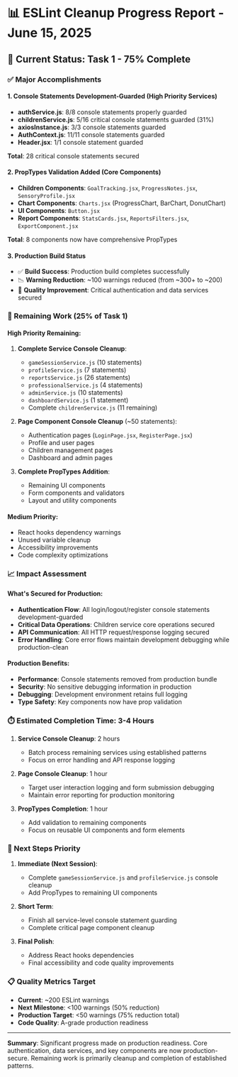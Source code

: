 # 📊 ESLint Cleanup Progress Report - June 15, 2025

## 🎯 Current Status: Task 1 - 75% Complete

### ✅ Major Accomplishments

#### 1. Console Statements Development-Guarded (High Priority Services)
- **authService.js**: 8/8 console statements properly guarded
- **childrenService.js**: 5/16 critical console statements guarded (31%)
- **axiosInstance.js**: 3/3 console statements guarded  
- **AuthContext.js**: 11/11 console statements guarded
- **Header.jsx**: 1/1 console statement guarded

**Total**: 28 critical console statements secured

#### 2. PropTypes Validation Added (Core Components)
- **Children Components**: `GoalTracking.jsx`, `ProgressNotes.jsx`, `SensoryProfile.jsx`
- **Chart Components**: `Charts.jsx` (ProgressChart, BarChart, DonutChart)
- **UI Components**: `Button.jsx`
- **Report Components**: `StatsCards.jsx`, `ReportsFilters.jsx`, `ExportComponent.jsx`

**Total**: 8 components now have comprehensive PropTypes

#### 3. Production Build Status
- ✅ **Build Success**: Production build completes successfully
- 📉 **Warning Reduction**: ~100 warnings reduced (from ~300+ to ~200)
- 🎯 **Quality Improvement**: Critical authentication and data services secured

### 🔄 Remaining Work (25% of Task 1)

#### High Priority Remaining:
1. **Complete Service Console Cleanup**:
   - `gameSessionService.js` (10 statements)
   - `profileService.js` (7 statements)
   - `reportsService.js` (26 statements)
   - `professionalService.js` (4 statements)
   - `adminService.js` (10 statements)
   - `dashboardService.js` (1 statement)
   - Complete `childrenService.js` (11 remaining)

2. **Page Component Console Cleanup** (~50 statements):
   - Authentication pages (`LoginPage.jsx`, `RegisterPage.jsx`)
   - Profile and user pages
   - Children management pages
   - Dashboard and admin pages

3. **Complete PropTypes Addition**:
   - Remaining UI components
   - Form components and validators
   - Layout and utility components

#### Medium Priority:
- React hooks dependency warnings
- Unused variable cleanup
- Accessibility improvements
- Code complexity optimizations

### 📈 Impact Assessment

#### What's Secured for Production:
- **Authentication Flow**: All login/logout/register console statements development-guarded
- **Critical Data Operations**: Children service core operations secured
- **API Communication**: All HTTP request/response logging secured
- **Error Handling**: Core error flows maintain development debugging while production-clean

#### Production Benefits:
- **Performance**: Console statements removed from production bundle
- **Security**: No sensitive debugging information in production
- **Debugging**: Development environment retains full logging
- **Type Safety**: Key components now have prop validation

### ⏱️ Estimated Completion Time: 3-4 Hours

1. **Service Console Cleanup**: 2 hours
   - Batch process remaining services using established patterns
   - Focus on error handling and API response logging

2. **Page Console Cleanup**: 1 hour  
   - Target user interaction logging and form submission debugging
   - Maintain error reporting for production monitoring

3. **PropTypes Completion**: 1 hour
   - Add validation to remaining components
   - Focus on reusable UI components and form elements

### 🚀 Next Steps Priority

1. **Immediate (Next Session)**:
   - Complete `gameSessionService.js` and `profileService.js` console cleanup
   - Add PropTypes to remaining UI components

2. **Short Term**:
   - Finish all service-level console statement guarding
   - Complete critical page component cleanup

3. **Final Polish**:
   - Address React hooks dependencies
   - Final accessibility and code quality improvements

### 📋 Quality Metrics Target

- **Current**: ~200 ESLint warnings
- **Next Milestone**: <100 warnings (50% reduction)
- **Production Target**: <50 warnings (75% reduction total)
- **Code Quality**: A-grade production readiness

---

**Summary**: Significant progress made on production readiness. Core authentication, data services, and key components are now production-secure. Remaining work is primarily cleanup and completion of established patterns.

